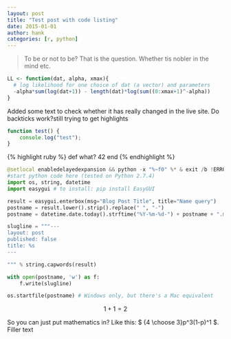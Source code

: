 ```yaml
---
layout: post
title: "Test post with code listing"
date: 2015-01-01
author: hank
categories: [r, python]
---
```



> To be or not to be?
That is the question.
Whether tis nobler in the mind
etc.

``` r
LL <- function(dat, alpha, xmax){
  # log likelihood for one choice of dat (a vector) and parameters
  -alpha*sum(log(dat+1)) - length(dat)*log(sum((0:xmax+1)^-alpha))
}
```

Added some text to check whether it has really changed in the live site.
Do backticks work?still trying to get highlights

``` javascript
function test() {
    console.log("test");
}
```

{% highlight ruby %}
def what?
42
end
{% endhighlight %}

```python
@setlocal enabledelayedexpansion && python -x "%~f0" %* & exit /b !ERRORLEVEL!
#start python code here (tested on Python 2.7.4)
import os, string, datetime
import easygui # to install: pip install EasyGUI

result = easygui.enterbox(msg="Blog Post Title", title="Name query")
postname = result.lower().strip().replace(" ", "-")
postname = datetime.date.today().strftime("%Y-%m-%d-") + postname + ".md"

slugline = """---
layout: post
published: false
title: %s
---

""" % string.capwords(result)

with open(postname, 'w') as f:
    f.write(slugline)

os.startfile(postname) # Windows only, but there's a Mac equivalent
```

$$1+1=2$$

So you can just put mathematics in? Like this: $ {4 \choose 3}p^3(1-p)^1 $. Filler text
